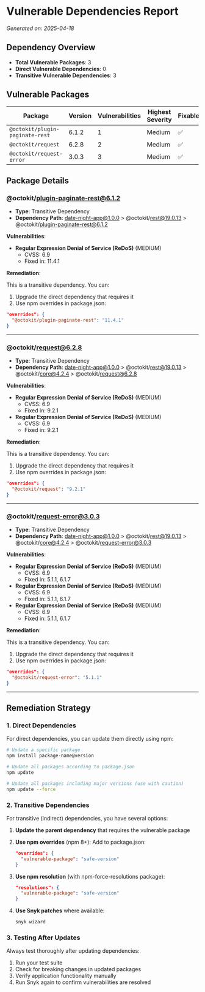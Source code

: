 # Vulnerable Dependencies Report

*Generated on: 2025-04-18*

## Dependency Overview

- **Total Vulnerable Packages**: 3
- **Direct Vulnerable Dependencies**: 0
- **Transitive Vulnerable Dependencies**: 3

## Vulnerable Packages

| Package | Version | Vulnerabilities | Highest Severity | Fixable |
|---------|---------|-----------------|------------------|--------|
| `@octokit/plugin-paginate-rest` | 6.1.2 | 1 | Medium | ✅ |
| `@octokit/request` | 6.2.8 | 2 | Medium | ✅ |
| `@octokit/request-error` | 3.0.3 | 3 | Medium | ✅ |

## Package Details

### @octokit/plugin-paginate-rest@6.1.2

- **Type**: Transitive Dependency
- **Dependency Path**: date-night-app@1.0.0 > @octokit/rest@19.0.13 > @octokit/plugin-paginate-rest@6.1.2

**Vulnerabilities**:

- **Regular Expression Denial of Service (ReDoS)** (MEDIUM)
  - CVSS: 6.9
  - Fixed in: 11.4.1

**Remediation**:

This is a transitive dependency. You can:
1. Upgrade the direct dependency that requires it
2. Use npm overrides in package.json:
```json
"overrides": {
  "@octokit/plugin-paginate-rest": "11.4.1"
}
```

---

### @octokit/request@6.2.8

- **Type**: Transitive Dependency
- **Dependency Path**: date-night-app@1.0.0 > @octokit/rest@19.0.13 > @octokit/core@4.2.4 > @octokit/request@6.2.8

**Vulnerabilities**:

- **Regular Expression Denial of Service (ReDoS)** (MEDIUM)
  - CVSS: 6.9
  - Fixed in: 9.2.1
- **Regular Expression Denial of Service (ReDoS)** (MEDIUM)
  - CVSS: 6.9
  - Fixed in: 9.2.1

**Remediation**:

This is a transitive dependency. You can:
1. Upgrade the direct dependency that requires it
2. Use npm overrides in package.json:
```json
"overrides": {
  "@octokit/request": "9.2.1"
}
```

---

### @octokit/request-error@3.0.3

- **Type**: Transitive Dependency
- **Dependency Path**: date-night-app@1.0.0 > @octokit/rest@19.0.13 > @octokit/core@4.2.4 > @octokit/request-error@3.0.3

**Vulnerabilities**:

- **Regular Expression Denial of Service (ReDoS)** (MEDIUM)
  - CVSS: 6.9
  - Fixed in: 5.1.1, 6.1.7
- **Regular Expression Denial of Service (ReDoS)** (MEDIUM)
  - CVSS: 6.9
  - Fixed in: 5.1.1, 6.1.7
- **Regular Expression Denial of Service (ReDoS)** (MEDIUM)
  - CVSS: 6.9
  - Fixed in: 5.1.1, 6.1.7

**Remediation**:

This is a transitive dependency. You can:
1. Upgrade the direct dependency that requires it
2. Use npm overrides in package.json:
```json
"overrides": {
  "@octokit/request-error": "5.1.1"
}
```

---

## Remediation Strategy

### 1. Direct Dependencies

For direct dependencies, you can update them directly using npm:

```bash
# Update a specific package
npm install package-name@version

# Update all packages according to package.json
npm update

# Update all packages including major versions (use with caution)
npm update --force
```

### 2. Transitive Dependencies

For transitive (indirect) dependencies, you have several options:

1. **Update the parent dependency** that requires the vulnerable package

2. **Use npm overrides** (npm 8+):
   Add to package.json:
   ```json
   "overrides": {
     "vulnerable-package": "safe-version"
   }
   ```

3. **Use npm resolution** (with npm-force-resolutions package):
   ```json
   "resolutions": {
     "vulnerable-package": "safe-version"
   }
   ```

4. **Use Snyk patches** where available:
   ```bash
   snyk wizard
   ```

### 3. Testing After Updates

Always test thoroughly after updating dependencies:

1. Run your test suite
2. Check for breaking changes in updated packages
3. Verify application functionality manually
4. Run Snyk again to confirm vulnerabilities are resolved

